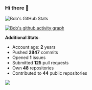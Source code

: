 ### Hi there 👋

![Bob's GitHub Stats](https://github-readme-stats.vercel.app/api?username=Bobthesoftwaredeveloper&show_icons=true&count_private=true&theme=react&hide=stars,prs,issues,contribs)

[![Bob's github activity graph](https://activity-graph.herokuapp.com/graph?username=BobTheSoftwareDeveloper&theme=react-dark)](https://github.com/ashutosh00710/github-readme-activity-graph)

**Additional Stats**:
- Account age: **2** years
- Pushed **2847** commits
- Opened **1** issues
- Submitted **125** pull requests
- Own **48** repositories
- Contributed to **44** public repositories

![](https://komarev.com/ghpvc/?username=BobTheSoftwareDeveloper)

